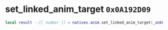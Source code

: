 # set_linked_anim_target `0x0A192D09`

```lua
local result --[[ number ]] = natives.anim.set_linked_anim_target(_unk0 --[[ number ]], _unk1 --[[ number ]])
```